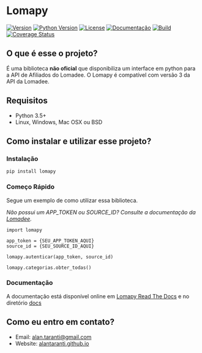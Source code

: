 # Lomapy

[![Version](https://img.shields.io/pypi/v/lomapy.svg?style=flat)](https://pypi.python.org/pypi/lomapy)
[![Python Version](https://img.shields.io/pypi/pyversions/lomapy?style=flat)](https://pypi.python.org/pypi/lomapy)
[![License](https://img.shields.io/github/license/AlanTaranti/Lomapy)](LICENSE)
[![Documentação](https://readthedocs.org/projects/lomapy/badge/?version=latest)](https://lomapy.readthedocs.io/en/latest/?badge=latest)
[![Build](https://travis-ci.org/AlanTaranti/Lomapy.svg?branch=master)](https://travis-ci.org/AlanTaranti/Lomapy)
[![Coverage Status](https://coveralls.io/repos/github/AlanTaranti/Lomapy/badge.svg?branch=master)](https://coveralls.io/github/AlanTaranti/Lomapy?branch=master)

## O que é esse o projeto?

É uma biblioteca **não oficial** que disponibiliza um interface em python para a API de Afiliados do Lomadee.
O Lomapy é compatível com versão 3 da API da Lomadee.

## Requisitos

- Python 3.5+
- Linux, Windows, Mac OSX ou BSD

## Como instalar e utilizar esse projeto? 

### Instalação
    
    pip install lomapy
    
### Começo Rápido

Segue um exemplo de como utilizar essa biblioteca.

*Não possui um APP_TOKEN ou SOURCE_ID? Consulte a documentação da [Lomadee](https://developer.lomadee.com/).*

    import lomapy
    
    app_token = {SEU_APP_TOKEN_AQUI}
    source_id = {SEU_SOURCE_ID_AQUI}
    
    lomapy.autenticar(app_token, source_id)
    
    lomapy.categorias.obter_todas()

### Documentação

A documentação está disponível online em [Lomapy Read The Docs](https://lomapy.readthedocs.io/) e no diretório [docs](docs)
    

## Como eu entro em contato?
* Email: [alan.taranti@gmail.com](mailto:alan.taranti@gmail.com)
* Website: <a href="http://alantaranti.github.io" target="_blank">alantaranti.github.io</a>
